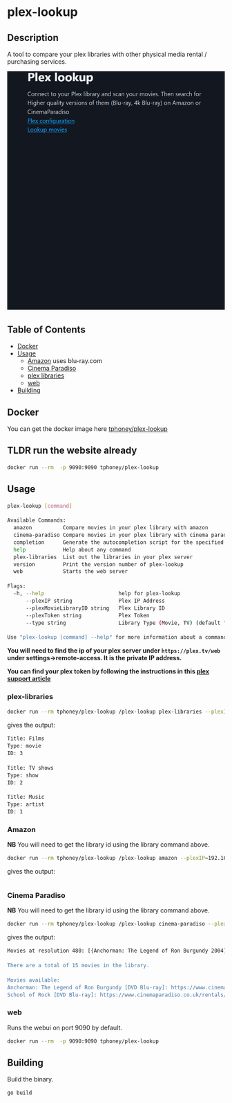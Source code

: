 # plex-lookup

## Description

A tool to compare your plex libraries with other physical media rental / purchasing services.

![demo](demo.gif)

## Table of Contents

- [Docker](#docker)
- [Usage](#usage)
  - [Amazon](#amazon) uses blu-ray.com
  - [Cinema Paradiso](#cinema-paradiso)
  - [plex libraries](#plex-libraries)
  - [web](#web)
- [Building](#building)

## Docker

You can get the docker image here [tphoney/plex-lookup](https://hub.docker.com/r/tphoney/plex-lookup)

## **TLDR run the website already**

```bash
docker run --rm  -p 9090:9090 tphoney/plex-lookup
```

## Usage

```bash
plex-lookup [command]

Available Commands:
  amazon          Compare movies in your plex library with amazon
  cinema-paradiso Compare movies in your plex library with cinema paradiso
  completion      Generate the autocompletion script for the specified shell
  help            Help about any command
  plex-libraries  List out the libraries in your plex server
  version         Print the version number of plex-lookup
  web             Starts the web server

Flags:
  -h, --help                        help for plex-lookup
      --plexIP string               Plex IP Address
      --plexMovieLibraryID string   Plex Library ID
      --plexToken string            Plex Token
      --type string                 Library Type (Movie, TV) (default "Movie")

Use "plex-lookup [command] --help" for more information about a command.
```

**You will need to find the ip of your plex server under `https://plex.tv/web` under settings->remote-access. It is the private IP address.**

**You can find your plex token by following the instructions in this [plex support article](https://support.plex.tv/articles/204059436-finding-an-authentication-token-x-plex-token/)**

### plex-libraries

```bash
docker run --rm tphoney/plex-lookup /plex-lookup plex-libraries --plexIP=192.168.1.150 --plexToken=secret
```

gives the output:

```bash
Title: Films
Type: movie
ID: 3

Title: TV shows
Type: show
ID: 2

Title: Music
Type: artist
ID: 1
```

### Amazon

**NB** You will need to get the library id using the library command above.

```bash
docker run --rm tphoney/plex-lookup /plex-lookup amazon --plexIP=192.168.1.3 --plexMovieLibraryID=3 --plexToken=<secrets>
```

gives the output:

```bash
```

### Cinema Paradiso

**NB** You will need to get the library id using the library command above.

```bash
docker run --rm tphoney/plex-lookup /plex-lookup cinema-paradiso --plexIP=192.168.1.3 --plexMovieLibraryID=3 --plexToken=<secrets>
```

gives the output:

```bash
Movies at resolution 480: [{Anchorman: The Legend of Ron Burgundy 2004} {Bombshell: The Hedy Lamarr Story 2018} {Boycie in Belgrade 2021} {Elvira's Haunted Hills 2002} {The Great Outdoors 1988} {Heist 2001} {Hitchcock/Truffaut 2016} {Kingpin 1996} {Napoleon Dynamite 2004} {Ong-Bak 2003} {Pink Floyd: Meddle - A Classic Album Under Review 2007} {Pink Floyd: The Wall 1982} {Radiohead: OK Computer - A Classic Album Under Review 2006} {School of Rock 2003} {Thin Lizzy Rock Review 2020}]

There are a total of 15 movies in the library.

Movies available:
Anchorman: The Legend of Ron Burgundy [DVD Blu-ray]: https://www.cinemaparadiso.co.uk/rentals/anchorman-the-legend-of-ron-burgundy-10478.html
School of Rock [DVD Blu-ray]: https://www.cinemaparadiso.co.uk/rentals/school-of-rock-2585.html
```

### web

Runs the webui on port 9090 by default.

```bash
docker run --rm  -p 9090:9090 tphoney/plex-lookup
```

## Building

Build the binary.

```bash
go build
```
